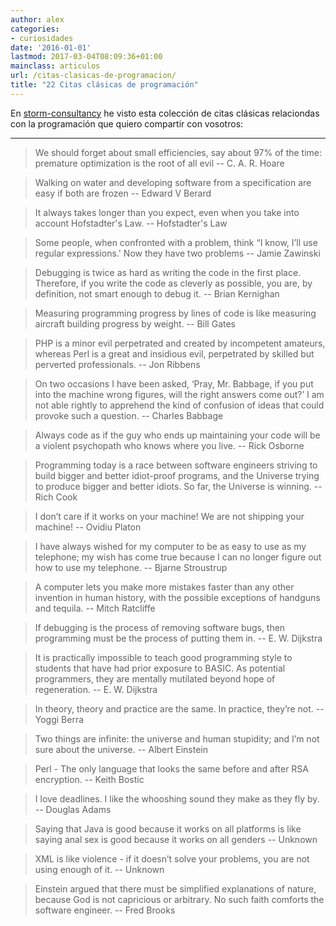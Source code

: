 ```yaml
---
author: alex
categories:
- curiosidades
date: '2016-01-01'
lastmod: 2017-03-04T08:09:36+01:00
mainclass: articulos
url: /citas-clasicas-de-programacion/
title: "22 Citas clásicas de programación"
---
```


En <a target="_blank" href="http://www.storm-consultancy.com/">storm-consultancy</a> he visto esta colección de citas clásicas relaciondas con la programación que quiero compartir con vosotros:

***

> We should forget about small efficiencies, say about 97% of the time: premature optimization is the root of all evil -- C. A. R. Hoare

<span></span>

> Walking on water and developing software from a specification are easy if both are frozen -- Edward V Berard

<span></span>

<!--more--><!--ad-->

> It always takes longer than you expect, even when you take into account Hofstadter's Law. -- Hofstadter's Law

<span></span>

> Some people, when confronted with a problem, think &#8220;I know, I’ll use regular expressions.' Now they have two problems -- Jamie Zawinski

<span></span>

> Debugging is twice as hard as writing the code in the first place. Therefore, if you write the code as cleverly as possible, you are, by definition, not smart enough to debug it. -- Brian Kernighan

<span></span>

> Measuring programming progress by lines of code is like measuring aircraft building progress by weight. -- Bill Gates

<span></span>

> PHP is a minor evil perpetrated and created by incompetent amateurs, whereas Perl is a great and insidious evil, perpetrated by skilled but perverted professionals. -- Jon Ribbens

<span></span>

> On two occasions I have been asked, &#8216;Pray, Mr. Babbage, if you put into the machine wrong figures, will the right answers come out?&#8217; I am not able rightly to apprehend the kind of confusion of ideas that could provoke such a question. -- Charles Babbage

<span></span>

> Always code as if the guy who ends up maintaining your code will be a violent psychopath who knows where you live. -- Rick Osborne

<span></span>

> Programming today is a race between software engineers striving to build bigger and better idiot-proof programs, and the Universe trying to produce bigger and better idiots. So far, the Universe is winning. -- Rich Cook

<span></span>

> I don&#8217;t care if it works on your machine! We are not shipping your machine! -- Ovidiu Platon

<span></span>

> I have always wished for my computer to be as easy to use as my telephone; my wish has come true because I can no longer figure out how to use my telephone. -- Bjarne Stroustrup

<span></span>

> A computer lets you make more mistakes faster than any other invention in human history, with the possible exceptions of handguns and tequila. -- Mitch Ratcliffe

<span></span>

> If debugging is the process of removing software bugs, then programming must be the process of putting them in. -- E. W. Dijkstra

<span></span>

> It is practically impossible to teach good programming style to students that have had prior exposure to BASIC. As potential programmers, they are mentally mutilated beyond hope of regeneration. -- E. W. Dijkstra

<span></span>

> In theory, theory and practice are the same. In practice, they&#8217;re not. -- Yoggi Berra

<span></span>

> Two things are infinite: the universe and human stupidity; and I&#8217;m not sure about the universe. -- Albert Einstein

<span></span>

> Perl - The only language that looks the same before and after RSA encryption. -- Keith Bostic

<span></span>

> I love deadlines. I like the whooshing sound they make as they fly by. -- Douglas Adams

<span></span>

> Saying that Java is good because it works on all platforms is like saying anal sex is good because it works on all genders -- Unknown

<span></span>

> XML is like violence - if it doesn&#8217;t solve your problems, you are not using enough of it. -- Unknown

<span></span>

> Einstein argued that there must be simplified explanations of nature, because God is not capricious or arbitrary. No such faith comforts the software engineer. -- Fred Brooks
